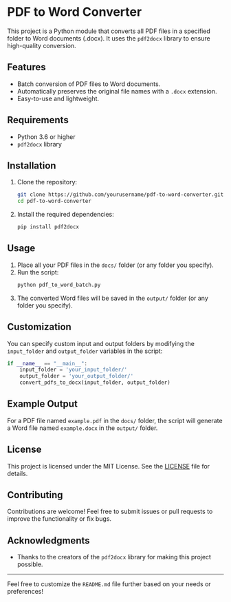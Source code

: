 # PDF to Word Converter

This project is a Python module that converts all PDF files in a specified folder to Word documents (.docx). It uses the `pdf2docx` library to ensure high-quality conversion.

## Features

- Batch conversion of PDF files to Word documents.
- Automatically preserves the original file names with a `.docx` extension.
- Easy-to-use and lightweight.

## Requirements

- Python 3.6 or higher
- `pdf2docx` library

## Installation

1. Clone the repository:
   ```bash
   git clone https://github.com/yourusername/pdf-to-word-converter.git
   cd pdf-to-word-converter
   ```
2. Install the required dependencies:
   ```bash
   pip install pdf2docx
   ```

## Usage

1. Place all your PDF files in the `docs/` folder (or any folder you specify).
2. Run the script:
   ```bash
   python pdf_to_word_batch.py
   ```
3. The converted Word files will be saved in the `output/` folder (or any folder you specify).

## Customization

You can specify custom input and output folders by modifying the `input_folder` and `output_folder` variables in the script:

```python
if __name__ == "__main__":
    input_folder = 'your_input_folder/'
    output_folder = 'your_output_folder/'
    convert_pdfs_to_docx(input_folder, output_folder)
```

## Example Output

For a PDF file named `example.pdf` in the `docs/` folder, the script will generate a Word file named `example.docx` in the `output/` folder.

## License

This project is licensed under the MIT License. See the [LICENSE](LICENSE) file for details.

## Contributing

Contributions are welcome! Feel free to submit issues or pull requests to improve the functionality or fix bugs.

## Acknowledgments

- Thanks to the creators of the `pdf2docx` library for making this project possible.

---

Feel free to customize the `README.md` file further based on your needs or preferences!

